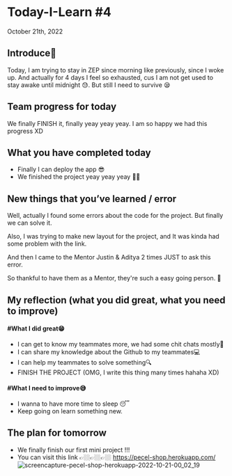 # Today-I-Learn #4

October 21th, 2022

## Introduce🤗

Today, I am trying to stay in ZEP since morning like previously, since I woke up. And actually for 4 days I feel so exhausted,
cus I am not get used to stay awake until midnight 😓. But still I need to survive 😪

## Team progress for today

We finally FINISH it, finally yeay yeay yeay.
I am so happy we had this progress XD

## What you have completed today

* Finally I can deploy the app 😎
* We finished the project yeay yeay yeay 🤗😍

## New things that you’ve learned / error

Well, actually I found some errors about the code for the project. But finally we can solve it.

Also, I was trying to make new layout for the project, and It was kinda had some problem with the link.

And then I came to the Mentor Justin & Aditya 2 times JUST to ask this error.

So thankful to have them as a Mentor, they're such a easy going person. 🥰

## My reflection (what you did great, what you need to improve)

#### #What I did great😁

* I can get to know my teammates more, we had some chit chats mostly🧐
* I can share my knowledge about the Github to my teammates💻
* I can help my teammates to solve something🔍
* FINISH THE PROJECT (OMG, I write this thing many times hahaha XD)

#### #What I need to improve😅

* I wanna to have more time to sleep 😴
* Keep going on learn something new.

## The plan for tomorrow

* We finally finish our first mini project !!!
* You can visit this link 👉🏼👉🏼👉🏼 https://pecel-shop.herokuapp.com/
![screencapture-pecel-shop-herokuapp-2022-10-21-00_02_19](https://user-images.githubusercontent.com/62550785/197013199-2285a44a-2d6b-4666-a247-5ec41012bd13.png)
